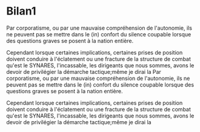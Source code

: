 # Bilan1

Par corporatisme, ou par une mauvaise compréhension de l'autonomie, ils ne peuvent pas se mettre dans le \(in\) confort du silence coupable lorsque des questions graves se posent à la nation entière.

Cependant lorsque certaines implications, certaines prises de position doivent conduire à l'éclatement ou une fracture de la structure de combat qu'est le SYNARES, l'incassable, les dirigeants que nous sommes, avons le devoir de privilégier la démarche tactique;même je dirai la Par corporatisme, ou par une mauvaise compréhension de l'autonomie, ils ne peuvent pas se mettre dans le \(in\) confort du silence coupable lorsque des questions graves se posent à la nation entière.

Cependant lorsque certaines implications, certaines prises de position doivent conduire à l'éclatement ou une fracture de la structure de combat qu'est le SYNARES, l'incassable, les dirigeants que nous sommes, avons le devoir de privilégier la démarche tactique;même je dirai la

